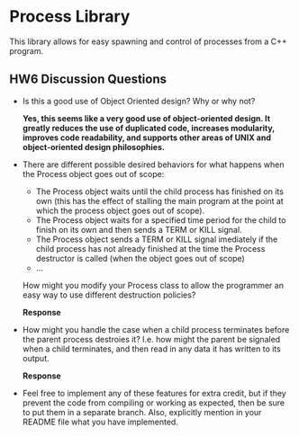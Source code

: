 # Process Library
This library allows for easy spawning and control of processes from a C++ program.

## HW6 Discussion Questions
* Is this a good use of Object Oriented design? Why or why not?

	**Yes, this seems like a very good use of object-oriented design.  It greatly reduces the use of duplicated code, increases modularity, improves code readability, and supports other areas of UNIX and object-oriented design philosophies.**
* There are different possible desired behaviors for what happens when the Process object goes out of scope:
	* The Process object waits until the child process has finished on its own (this has the effect of stalling the main program at the point at which the process object goes out of scope).
	* The Process object waits for a specified time period for the child to finish on its own and then sends a TERM or KILL signal.
	* The Process object sends a TERM or KILL signal imediately if the child process has not already finished at the time the Process destructor is called (when the object goes out of scope)
	* ...
	
	How might you modify your Process class to allow the programmer an easy way to use different destruction policies?
	
	**Response**
* How might you handle the case when a child process terminates before the parent process destroies it? I.e. how might the parent be signaled when a child terminates, and then read in any data it has written to its output.

	**Response**
* Feel free to implement any of these features for extra credit, but if they prevent the code from compiling or working as expected, then be sure to put them in a separate branch. Also, explicitly mention in your README file what you have implemented.

